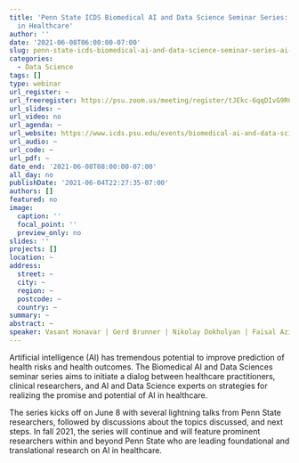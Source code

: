 ```yaml
---
title: 'Penn State ICDS Biomedical AI and Data Science Seminar Series: AI Expeditions
  in Healthcare'
author: ''
date: '2021-06-08T06:00:00-07:00'
slug: penn-state-icds-biomedical-ai-and-data-science-seminar-series-ai-expeditions-in-healthcare
categories:
  - Data Science
tags: []
type: webinar
url_register: ~
url_freeregister: https://psu.zoom.us/meeting/register/tJEkc-6qqDIvG9RCP132gdNRRnx1W2VBa6DK
url_slides: ~
url_video: no
url_agenda: ~
url_website: https://www.icds.psu.edu/events/biomedical-ai-and-data-sciences-seminar-series-kickoff/
url_audio: ~
url_code: ~
url_pdf: ~
date_end: '2021-06-08T08:00:00-07:00'
all_day: no
publishDate: '2021-06-04T22:27:35-07:00'
authors: []
featured: no
image:
  caption: ''
  focal_point: ''
  preview_only: no
slides: ''
projects: []
location: ~
address:
  street: ~
  city: ~
  region: ~
  postcode: ~
  country: ~
summary: ~
abstract: ~
speaker: Vasant Honavar | Gerd Brunner | Nikolay Dokholyan | Faisal Aziz | Jennifer Kraschnewski
---
```

<!--more-->
Artificial intelligence (AI) has tremendous potential to improve prediction of health risks and health  outcomes. The Biomedical AI and Data Sciences seminar series aims to initiate a dialog between healthcare practitioners, clinical researchers, and AI and Data Science experts on strategies for realizing the promise and potential of AI in healthcare.  

The series kicks off on June 8 with several lightning talks from Penn State researchers, followed by discussions about the topics discussed, and next steps. In fall 2021, the series will continue and will feature prominent researchers within and beyond Penn State who are leading foundational and translational research on AI in healthcare.  